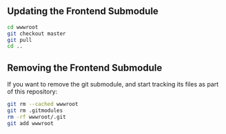 ## Updating the Frontend Submodule

```bash
cd wwwroot
git checkout master
git pull
cd ..
```

## Removing the Frontend Submodule

If you want to remove the git submodule, and start tracking its files
as part of this repository:

```bash
git rm --cached wwwroot
git rm .gitmodules
rm -rf wwwroot/.git
git add wwwroot
```
